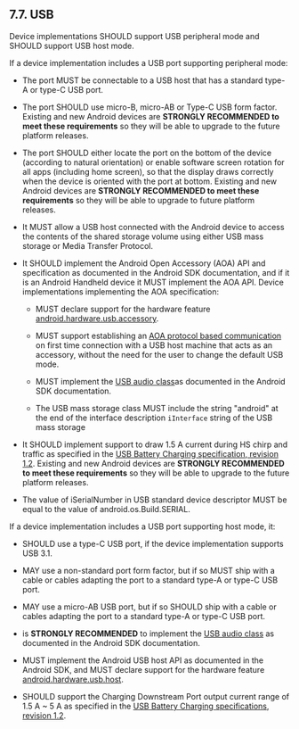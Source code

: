## 7.7\. USB

Device implementations SHOULD support USB peripheral mode and SHOULD support
USB host mode.

If a device implementation includes a USB port supporting peripheral mode:

*   The port MUST be connectable to a USB host that has a standard type-A or
type-C USB port.

*   The port SHOULD use micro-B, micro-AB or Type-C USB form factor. Existing
and new Android devices are **STRONGLY RECOMMENDED to meet these requirements**
so they will be able to upgrade to the future platform releases.

*   The port SHOULD either locate the port on the bottom of the device
(according to natural orientation) or enable software screen rotation for all
apps (including home screen), so that the display draws correctly when the
device is oriented with the port at bottom. Existing and new Android devices
are **STRONGLY RECOMMENDED to meet these requirements** so they will be able to
upgrade to future platform releases.

*   It MUST allow a USB host connected with the Android device to access the
contents of the shared storage volume using either USB mass storage or Media
Transfer Protocol.

*   It SHOULD implement the Android Open Accessory (AOA) API and specification
as documented in the Android SDK documentation, and if it is an Android
Handheld device it MUST implement the AOA API. Device implementations
implementing the AOA specification:

    *   MUST declare support for the hardware feature
[android.hardware.usb.accessory](http://developer.android.com/guide/topics/connectivity/usb/accessory.html).

    *   MUST support establishing an [AOA protocol based
communication](http://source.android.com/devices/accessories/aoa.html) on first
time connection with a USB host machine that acts as an accessory, without the
need for the user to change the default USB mode.

    *   MUST implement the [USB audio
class](http://developer.android.com/reference/android/hardware/usb/UsbConstants.html#USB_CLASS_AUDIO)as
documented in the Android SDK documentation.

    *   The USB mass storage class MUST include the string "android" at the end
of the interface description `iInterface` string of the USB mass storage

*   It SHOULD implement support to draw 1.5 A current during HS chirp and
traffic as specified in the [USB Battery Charging specification, revision
1.2](http://www.usb.org/developers/docs/devclass_docs/BCv1.2_070312.zip).
Existing and new Android devices are **STRONGLY RECOMMENDED to meet these
requirements** so they will be able to upgrade to the future platform releases.

*   The value of iSerialNumber in USB standard device descriptor MUST be equal
to the value of android.os.Build.SERIAL.

If a device implementation includes a USB port supporting host mode, it:

*   SHOULD use a type-C USB port, if the device implementation supports USB
3.1.

*   MAY use a non-standard port form factor, but if so MUST ship with a cable
or cables adapting the port to a standard type-A or type-C USB port.

*   MAY use a micro-AB USB port, but if so SHOULD ship with a cable or cables
adapting the port to a standard type-A or type-C USB port.

*   is **STRONGLY RECOMMENDED** to implement the [USB audio
class](http://developer.android.com/reference/android/hardware/usb/UsbConstants.html#USB_CLASS_AUDIO)
as documented in the Android SDK documentation.

*   MUST implement the Android USB host API as documented in the Android SDK,
and MUST declare support for the hardware feature
[android.hardware.usb.host](http://developer.android.com/guide/topics/connectivity/usb/host.html).

*   SHOULD support the Charging Downstream Port output current range of 1.5 A ~ 5 A as specified in the [USB Battery Charging specifications, revision 1.2](http://www.usb.org/developers/docs/devclass_docs/BCv1.2_070312.zip).
